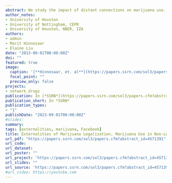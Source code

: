 ```yaml
---
abstract: We study the impact of distant connections on marijuana use. Leveraging the Facebook Social Connectedness Index, which measures the strength of connectedness between geographic areas based on Facebook friendship ties, we explore the impact of connections to states where recreational marijuana use is legalized on marijuana use and workplace drug testing positivity rates in areas where marijuana remains illegal. The findings reveal that areas which are more connected to legalized states exhibit higher rates of marijuana use and workplace drug testing positivity even after controlling for geographic proximity to the legalized states. The results suggest that even connections beyond closed proximity can play a significant role in shaping individuals' behaviors. Our findings of the externality of legalization in one state to other more connected out-of-state areas imply that studies that estimate the impact of legalization using a standard difference-in-differences approach without taking into account the network underestimate the direct effect on the state that legalizes.
author_notes:
- University of Houston
- University of Nottingham, CEPR
- University of Houston, NBER, IZA
authors:
- admin
- Marit Hinnosaar
- Elaine Liu
date: "2013-09-01T00:00:00Z"
doi: ""
featured: true
image:
  caption: '[**Hinnosaar, et. al**](https://papers.ssrn.com/sol3/papers.cfm?abstract_id=4571391)'
  focal_point: ""
  preview_only: false
projects:
- network_drugs
publication: In [*SSRN*](https://papers.ssrn.com/sol3/papers.cfm?abstract_id=4571391)
publication_short: In *SSRN*
publication_types:
- "1"
publishDate: "2023-09-01T00:00:00Z"
#slides: 
summary: 
tags: [externalities, marijuana, Facebook]
title: Externalities of Marijuana Legalization, Marijuana Use in Non-Legalizing States
url_pdf: "https://papers.ssrn.com/sol3/papers.cfm?abstract_id=4571391"
url_code: 
url_dataset: 
url_poster: ""
url_project: 'https://papers.ssrn.com/sol3/papers.cfm?abstract_id=4571391'
url_slides: ""
url_source: 'https://papers.ssrn.com/sol3/papers.cfm?abstract_id=4571391'
#url_video: https://youtube.com
---
```


